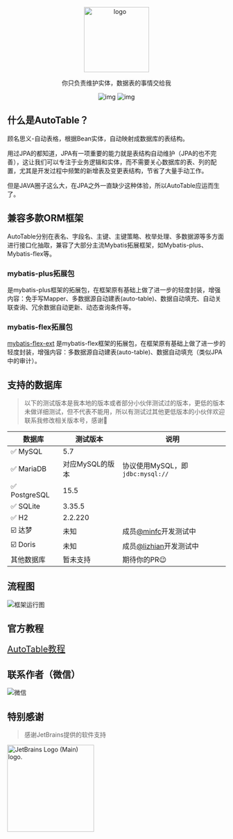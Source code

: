 <p align="center"><img src="https://autotable.tangzc.com/logo.png" alt="logo" width="150px" /></p>

<p align="center">你只负责维护实体，数据表的事情交给我</p>

<p align="center">
<img src="https://img.shields.io/maven-central/v/com.baomidou/mybatis-plus.svg?style=for-the-badge" alt="img" /> 
<img src="https://img.shields.io/badge/license-Apache 2-4EB1BA.svg?style=for-the-badge" alt="img" />
</p>

## 什么是AutoTable？

顾名思义-自动表格，根据Bean实体，自动映射成数据库的表结构。

用过JPA的都知道，JPA有一项重要的能力就是表结构自动维护（JPA的也不完善），这让我们可以专注于业务逻辑和实体，而不需要关心数据库的表、列的配置，尤其是开发过程中频繁的新增表及变更表结构，节省了大量手动工作。

但是JAVA圈子这么大，在JPA之外一直缺少这种体验，所以AutoTable应运而生了。

## 兼容多款ORM框架

AutoTable分别在表名、字段名、主键、主键策略、枚举处理、多数据源等多方面进行接口化抽取，兼容了大部分主流Mybatis拓展框架，如Mybatis-plus、Mybatis-flex等。

### mybatis-plus拓展包

<a href="/dromara/mybatis-plus-ext" target="_blank"></a>
是mybatis-plus框架的拓展包，在框架原有基础上做了进一步的轻度封装，增强内容：免手写Mapper、多数据源自动建表(auto-table)、数据自动填充、自动关联查询、冗余数据自动更新、动态查询条件等。

### mybatis-flex拓展包

<a href="/tangzc/mybatis-flex-ext" target="_blank">mybatis-flex-ext</a>
是mybatis-flex框架的拓展包，在框架原有基础上做了进一步的轻度封装，增强内容：多数据源自动建表(auto-table)、数据自动填充（类似JPA中的审计）。

## 支持的数据库

> 以下的测试版本是我本地的版本或者部分小伙伴测试过的版本，更低的版本未做详细测试，但不代表不能用，所以有测试过其他更低版本的小伙伴欢迎联系我修改相关版本号，感谢🫡

| 数据库          | 测试版本       | 说明                                           |
|--------------|------------|----------------------------------------------|
| ✅ MySQL      | 5.7        |                                              |
| ✅ MariaDB    | 对应MySQL的版本 | 协议使用MySQL，即`jdbc:mysql://`                   |
| ✅ PostgreSQL | 15.5       |                                              |
| ✅ SQLite     | 3.35.5     |                                              |
| ✅ H2         | 2.2.220    |                                              |
| ☑️ 达梦        | 未知         | 成员[@minfc](https://gitee.com/minfc)开发测试中     |
| ☑️ Doris     | 未知         | 成员[@lizhian](https://gitee.com/lizhian)开发测试中 |
| 其他数据库        | 暂未支持       | 期待你的PR😉                                     |

## 流程图

![框架运行图](https://autotable.tangzc.com/flow.png)

## 官方教程

<a style="font-size:20px" href="https://autotable.tangzc.com" target="_blank">AutoTable教程</a>

## 联系作者（微信）

![微信](https://autotable.tangzc.com/wechat.png)

## 特别感谢

> 感谢JetBrains提供的软件支持

<img width="200" src="https://resources.jetbrains.com/storage/products/company/brand/logos/jb_beam.png" alt="JetBrains Logo (Main) logo.">
